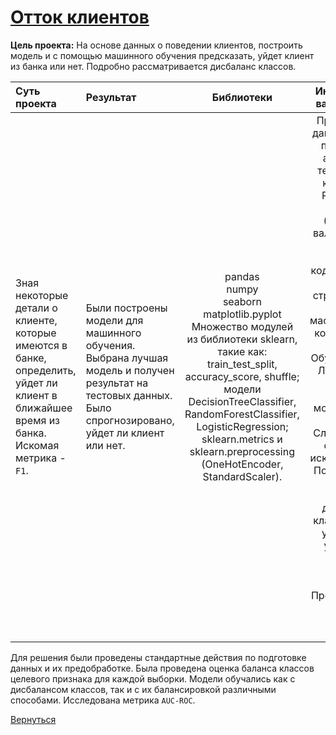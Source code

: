 # [Отток клиентов](https://github.com/rustyt0aster/practicum/blob/main/7%20проект%20-%20Отток%20клиентов/Отток%20клиентов.ipynb)

**Цель проекта:** На основе данных о поведении клиентов, построить модель и с помощью машинного обучения предсказать, уйдет клиент из банка или нет. Подробно рассматривается дисбаланс классов.

| Суть проекта | Результат | Библиотеки | Инструменты и важные детали |
| :-- | :-- |:--:|:--:|
| Зная некоторые детали о клиенте, которые имеются в банке, определить, уйдет ли клиент в ближайшее время из банка. Искомая метрика - `F1`. | Были построены модели для машинного обучения. Выбрана лучшая модель и получен результат на тестовых данных. Было спрогнозировано, уйдет ли клиент или нет. | pandas<br>numpy <br>seaborn <br>matplotlib.pyplot<br>Множество модулей из библиотеки sklearn, такие как: train_test_split, accuracy_score, shuffle; модели DecisionTreeClassifier, RandomForestClassifier, LogisticRegression; sklearn.metrics и sklearn.preprocessing (OneHotEncoder, StandardScaler). | Предобработка данных (работа с пропусками и аномалиями, тепловая карта корреляций).<br>Разбиение на выборки (обучающая, валидационная и тестовая).<br>Прямое кодирование (для категорий строкового типа) и масштабирование количественных признаков.<br>Обучение модели Логистической регрессии. Обучение моделей Дерева решений и Случайного леса с графиками искомой метрики. Построение `AUC-ROC` кривых.<br>Борьба с дисбалансом классов (баланс, увеличение и уменьшение выборок, измененине порога).<br>Проверка лучшей модели на тестовой выборке. |

Для решения были проведены стандартные действия по подготовке данных и их предобработке. Была проведена оценка баланса классов целевого признака для каждой выборки. Модели обучались как с дисбалансом классов, так и с их балансировкой различными способами. Исследована метрика `AUC-ROC`.

[Вернуться](https://github.com/rustyt0aster/practicum/tree/main#readme)
